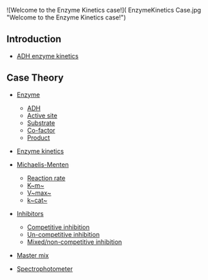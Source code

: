 ![Welcome to the Enzyme Kinetics
case!]( EnzymeKinetics Case.jpg "Welcome to the Enzyme Kinetics case!")

Introduction
------------

-   [ADH enzyme kinetics](/wiki/ADH_enzyme_kinetics "wikilink")

Case Theory
-----------

-   [Enzyme](/wiki/Enzyme "wikilink")
    -   [ADH](/wiki/ADH "wikilink")
    -   [Active site](/wiki/Active_site "wikilink")
    -   [Substrate](/wiki/Substrate "wikilink")
    -   [Co-factor](/wiki/Co-factor "wikilink")
    -   [Product](/wiki/Product "wikilink")

-   [Enzyme kinetics](/wiki/Enzyme_kinetics "wikilink")

-   [Michaelis-Menten](/wiki/Michaelis-Menten "wikilink")
    -   [Reaction rate](/wiki/Reaction_rate "wikilink")
    -   [K~m~](/wiki/Km "wikilink")
    -   [V~max~](/wiki/Vmax "wikilink")
    -   [k~cat~](/wiki/Kcat "wikilink")

-   [Inhibitors](/wiki/Inhibitors "wikilink")
    -   [Competitive inhibition](/wiki/Competitive_inhibition "wikilink")
    -   [Un-competitive
        inhibition](/wiki/Un-competitive_inhibition "wikilink")
    -   [Mixed/non-competitive inhibition](/wiki/Mixed_inhibition "wikilink")

-   [Master mix](/wiki/Master_mix "wikilink")

-   [Spectrophotometer](/wiki/Spectrophotometer "wikilink")

